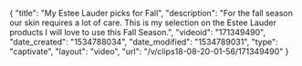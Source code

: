 {
    "title": "My  Estee Lauder picks for Fall",
    "description": "For the fall season our skin requires a lot of care. This is my selection on the Estee Lauder products I will love to use this Fall Season.",
    "videoid": "171349490",
    "date_created": "1534788034",
    "date_modified": "1534789031",
    "type": "captivate",
    "layout": "video",
    "url": "\/v\/clips18-08-20-01-56\/171349490"
}